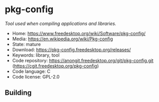 # pkg-config

_Tool used when compiling applications and libraries._

- Home: https://www.freedesktop.org/wiki/Software/pkg-config/
- Media: https://en.wikipedia.org/wiki/Pkg-config
- State: mature
- Download: https://pkg-config.freedesktop.org/releases/
- Keywords: library, tool
- Code repository: https://anongit.freedesktop.org/git/pkg-config.git (https://cgit.freedesktop.org/pkg-config)
- Code language: C
- Code license: GPL-2.0

## Building
